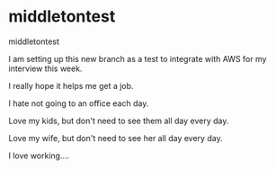 # middletontest
middletontest

I am setting up this new branch as a test to integrate with AWS for my interview this week.

I really hope it helps me get a job.  

I hate not going to an office each day.

Love my kids, but don't need to see them all day every day.

Love my wife, but don't need to see her all day every day.

I love working....
